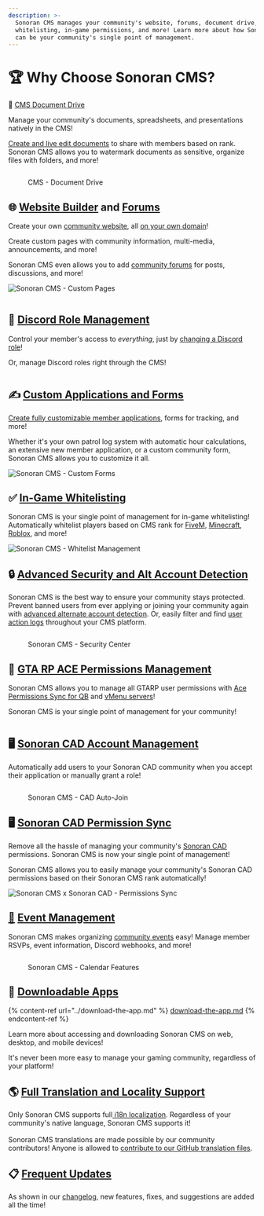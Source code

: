 ```yaml
---
description: >-
  Sonoran CMS manages your community's website, forums, document drive,
  whitelisting, in-game permissions, and more! Learn more about how Sonoran CMS
  can be your community's single point of management.
---
```


# 🏆 Why Choose Sonoran CMS?

📂 [CMS Document Drive](../tutorials/your-drive-and-documents.md)

Manage your community's documents, spreadsheets, and presentations natively in the CMS!

[Create and live edit documents](../tutorials/your-drive-and-documents.md) to share with members based on rank. Sonoran CMS allows you to watermark documents as sensitive, organize files with folders, and more!



<figure><img src="../.gitbook/assets/CMSDriveUpdate.png" alt=""><figcaption><p>CMS -  Document Drive</p></figcaption></figure>

## 🌐 [Website Builder](../tutorials/community-website/website-builder.md) and [Forums](../tutorials/community-website/forum-system.md)

Create your own [community website](../tutorials/community-website/website-builder.md), all [on your own domain](../tutorials/customization/custom-domain.md)!

Create custom pages with community information, multi-media, announcements, and more!

Sonoran CMS even allows you to add [community forums](../tutorials/community-website/forum-system.md) for posts, discussions, and more!

![Sonoran CMS - Custom Pages](../.gitbook/assets/web-updated.png)

<figure><img src="../.gitbook/assets/cms.forums.png" alt=""><figcaption></figcaption></figure>

## 💬 [Discord Role Management](../integration-capabilities/discord-bot-integration.md)

Control your member's access to _everything_, just by [changing a Discord role](../integration-capabilities/discord-bot-integration.md)!

Or, manage Discord roles right through the CMS!

<figure><img src="../.gitbook/assets/crossrolesync-v6.png" alt=""><figcaption></figcaption></figure>

## ✍️ [Custom Applications and Forms](../tutorials/forms/creating-custom-forms.md)

[Create fully customizable member applications](../tutorials/forms/creating-custom-forms.md), forms for tracking, and more!

Whether it's your own patrol log system with automatic hour calculations, an extensive new member application, or a custom community form, Sonoran CMS allows you to customize it all.

![Sonoran CMS - Custom Forms](../.gitbook/assets/Dec23-Forms.png)

## ✅ [In-Game Whitelisting](../integration-capabilities/in-game-integration-resources/gta-rp-integrations/available-resources/core-submodules/whitelist.md)

Sonoran CMS is your single point of management for in-game whitelisting! Automatically whitelist players based on CMS rank for [FiveM](../integration-capabilities/in-game-integration-resources/gta-rp-integrations/available-resources/core-submodules/whitelist.md), [Minecraft](../integration-capabilities/in-game-integration-resources/minecraft-integrations/available-resources/whitelist.md), [Roblox](../integration-capabilities/in-game-integration-resources/roblox-integrations/available-resources/whitelist.md), and more!

![Sonoran CMS - Whitelist Management](../.gitbook/assets/CMS\_Whitelist.png)

## 🔒 [Advanced Security and Alt Account Detection](../tutorials/administrative/security-center/)

Sonoran CMS is the best way to ensure your community stays protected. Prevent banned users from ever applying or joining your community again with [advanced alternate account detection](../tutorials/administrative/security-center/#account-flags). Or, easily filter and find [user action logs](../tutorials/administrative/security-center/#logging-center) throughout your CMS platform.

<figure><img src="../.gitbook/assets/image (38).png" alt=""><figcaption><p>Sonoran CMS - Security Center</p></figcaption></figure>

## 🚫 [GTA RP ACE Permissions Management](../integration-capabilities/in-game-integration-resources/gta-rp-integrations/available-resources/core-submodules/ace-permission-sync.md)

Sonoran CMS allows you to manage all GTARP user permissions with [Ace Permissions Sync for QB](../integration-capabilities/qb-core-game-panel/using-the-game-panel/aces-and-principals.md) and [vMenu servers](../integration-capabilities/vmenu-game-panel/using-the-game-panel/aces-and-principals.md)!

Sonoran CMS is your single point of management for your community!

<figure><img src="../.gitbook/assets/image (30).png" alt=""><figcaption></figcaption></figure>

## 🖥️ [Sonoran CAD Account Management](../integration-capabilities/sonoran-cad-sync.md)

Automatically add users to your Sonoran CAD community when you accept their application or manually grant a role!

<figure><img src="../.gitbook/assets/BigSquare.png" alt=""><figcaption><p>Sonoran CMS - CAD Auto-Join</p></figcaption></figure>

## 🖥️ [Sonoran CAD Permission Sync](../integration-capabilities/sonoran-cad-sync.md)

Remove all the hassle of managing your community's [Sonoran CAD](https://info.sonorancad.com/why-choose-sonoran-cad/about) permissions. Sonoran CMS is now your single point of management!

Sonoran CMS allows you to easily manage your community's Sonoran CAD permissions based on their Sonoran CMS rank automatically!

![Sonoran CMS x Sonoran CAD - Permissions Sync](../.gitbook/assets/CMS-CAD-Sync.png)

## [📅](https://emojipedia.org/calendar/) [Event Management](../tutorials/community-events.md)

Sonoran CMS makes organizing [community events](../tutorials/community-events.md) easy! Manage member RSVPs, event information, Discord webhooks, and more!

<figure><img src="../.gitbook/assets/community-events.png" alt=""><figcaption><p>Sonoran CMS - Calendar Features</p></figcaption></figure>

## 📱 [Downloadable Apps](../download-the-app.md)

{% content-ref url="../download-the-app.md" %}
[download-the-app.md](../download-the-app.md)
{% endcontent-ref %}

Learn more about accessing and downloading Sonoran CMS on web, desktop, and mobile devices!

It's never been more easy to manage your gaming community, regardless of your platform!

## 🌎 [Full Translation and Locality Support](../developer-api-documentation/translation-support.md)

Only Sonoran CMS supports full[ i18n localization](../developer-api-documentation/translation-support.md). Regardless of your community's native language, Sonoran CMS supports it!\
\
Sonoran CMS translations are made possible by our community contributors! Anyone is allowed to [contribute to our GitHub translation files](https://github.com/Sonoran-Software/sonorancms\_translations).

## 📋 [Frequent Updates](../roadmap/changelog.md)

As shown in our [changelog](../roadmap/changelog.md), new features, fixes, and suggestions are added all the time!
